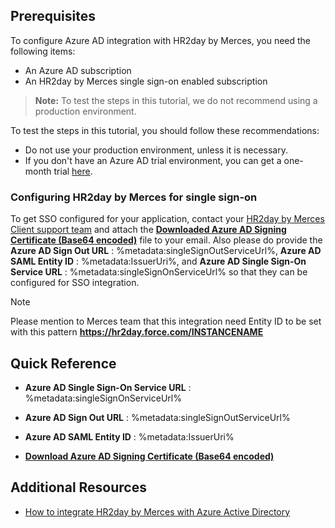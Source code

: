 ## Prerequisites

To configure Azure AD integration with HR2day by Merces, you need the following items:

- An Azure AD subscription
- An HR2day by Merces single sign-on enabled subscription

> **Note:**
> To test the steps in this tutorial, we do not recommend using a production environment.

To test the steps in this tutorial, you should follow these recommendations:

- Do not use your production environment, unless it is necessary.
- If you don't have an Azure AD trial environment, you can get a one-month trial [here](https://azure.microsoft.com/pricing/free-trial/).

### Configuring HR2day by Merces for single sign-on

To get SSO configured for your application, contact your  [HR2day by Merces Client support team](mailTo:servicedesk@merces.nl) and attach the **[Downloaded Azure AD Signing Certificate (Base64 encoded)](%metadata:certificateDownloadBase64Url%)** file to your email. Also please do provide the **Azure AD Sign Out URL** : %metadata:singleSignOutServiceUrl%, **Azure AD SAML Entity ID** : %metadata:IssuerUri%, and **Azure AD Single Sign-On Service URL** : %metadata:singleSignOnServiceUrl% so that they can be configured for SSO integration.

 > [!NOTE]
 > Please mention to Merces team that this integration need Entity ID to be set with this pattern **https://hr2day.force.com/INSTANCENAME**
   
## Quick Reference

* **Azure AD Single Sign-On Service URL** : %metadata:singleSignOnServiceUrl%

* **Azure AD Sign Out URL** : %metadata:singleSignOutServiceUrl%

* **Azure AD SAML Entity ID** : %metadata:IssuerUri%

* **[Download Azure AD Signing Certificate (Base64 encoded)](%metadata:certificateDownloadBase64Url%)**



## Additional Resources

* [How to integrate HR2day by Merces with Azure Active Directory](https://docs.microsoft.com/azure/active-directory/active-directory-saas-hr2day-tutorial)

